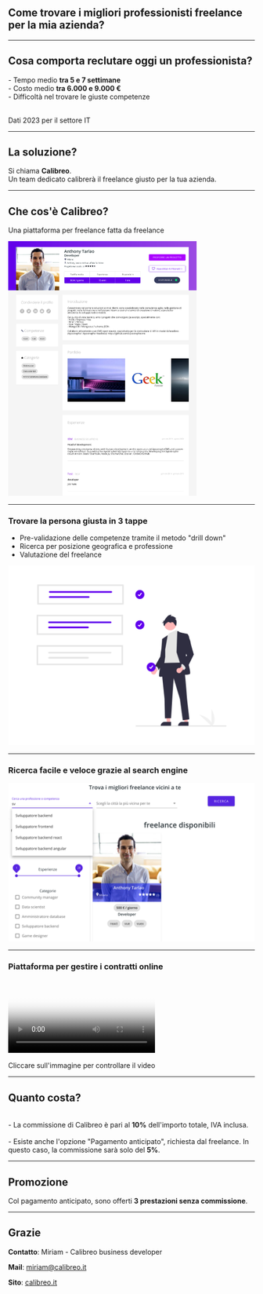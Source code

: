 <h2> Come trovare i migliori professionisti freelance per la mia azienda? </h2>

---

<h2> Cosa comporta reclutare oggi un professionista? </h2>

<div>
<!-- .element: class="fragment" data-fragment-index="1" -->
- Tempo medio <b>tra 5 e 7 settimane</b>
</div>

<div>
<!-- .element: class="fragment" data-fragment-index="2" -->
- Costo medio <b>tra 6.000 e 9.000 €</b>
</div>

<div>
<!-- .element: class="fragment" data-fragment-index="3" -->
- Difficoltà nel trovare le giuste competenze
</div>

<br>
<p class="small-text">
Dati 2023 per il settore IT
</p>

---

<h2> La soluzione? </h2>

Si chiama <b>Calibreo</b>.<br>
Un team dedicato calibrerà il freelance giusto per la tua azienda.

---

<h2> Che cos'è Calibreo? </h2>

Una piattaforma per freelance fatta da freelance

<img src="assets/profile.png" alt="image" width="385"/>

---

<h3><b>Trovare la persona giusta</b> in 3 tappe</h3>

- Pre-validazione delle competenze tramite il metodo "drill down" <!-- .element: class="fragment" data-fragment-index="1" -->
- Ricerca per posizione geografica e professione <!-- .element: class="fragment" data-fragment-index="2" -->
- Valutazione del freelance <!-- .element: class="fragment" data-fragment-index="3" -->

<img src="assets/check.png" alt="image" width="700"/>

---

<h3><b>Ricerca facile e veloce</b> grazie al search engine<br></h3>
<img src="assets/search.png" alt="image" width="700"/>

---

<h3> Piattaforma per gestire i contratti online </h3>

<video id="process-video" controls controlslist="nodownload" disablePictureInPicture playsinline poster="assets/thumbnail.jpg">
  <source type="video/mp4" src="assets/calibreo-clienti-demo.mp4">
</video>

<p class="small-text">
Cliccare sull'immagine per controllare il video
</p>

---

<h2> Quanto costa? </h2>
<br>
- La commissione di Calibreo è pari al <b>10%</b> dell'importo totale, IVA inclusa.<br><br>
- Esiste anche l'opzione "Pagamento anticipato", richiesta dal freelance. In questo caso, la commissione sarà solo del <b>5%</b>.

---

<h2> Promozione </h2>

<div>
Col pagamento anticipato, sono offerti <b>3 prestazioni senza commissione</b>.
</div>

---

<h2> Grazie </h2>

<div style="text-align: left">
<b>Contatto</b>: Miriam - Calibreo business developer

<b>Mail</b>: miriam@calibreo.it

<b>Sito</b>: <u>[calibreo.it](https://calibreo.it)</u>
</div>